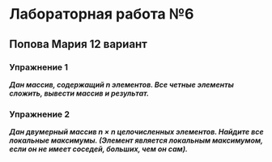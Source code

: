 # Лабораторная работа №6
## Попова Мария 12 вариант
### Упражнение 1

***Дан массив, содержащий n элементов. Все четные элементы сложить, вывести массив и результат.***

### Упражнение 2

***Дан двумерный массив n × n целочисленных элементов. Найдите все локальные максимумы. (Элемент является локальным максимумом, если он не имеет соседей, больших, чем он сам).***
